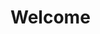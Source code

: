 # Welcome

[//]: # (STTK - short for Systematic Trading Toolkit - is a suite of open source modules, datasets and tutorials designed to support the full lifecycle of systematic trading efforts: from idea generation, realistic event-driven backtesting and robustness-focused optimisation, through the definition of a portfolio integration pipeline for the selected strategies, to their monitored live execution and eventual discontinuation.)
